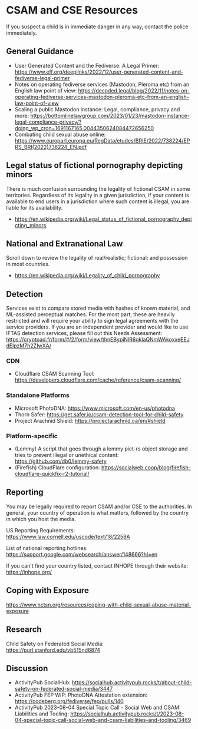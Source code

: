 # CSAM and CSE Resources
If you suspect a child is in immediate danger in any way, contact the police immediately.

## General Guidance
 - User Generated Content and the Fediverse: A Legal Primer: https://www.eff.org/deeplinks/2022/12/user-generated-content-and-fediverse-legal-primer
 - Notes on operating fediverse services (Mastodon, Pleroma etc) from an English law point of view: https://decoded.legal/blog/2022/11/notes-on-operating-fediverse-services-mastodon-pleroma-etc-from-an-english-law-point-of-view
 - Scaling a public Mastodon instance: Legal, compliance, privacy and more: https://bottomlinelawgroup.com/2023/01/23/mastodon-instance-legal-compliance-privacy/?doing_wp_cron=1691167165.0044350624084472656250
 - Combating child sexual abuse online: https://www.europarl.europa.eu/RegData/etudes/BRIE/2022/738224/EPRS_BRI(2022)738224_EN.pdf

## Legal status of fictional pornography depicting minors
There is much confusion surrounding the legality of fictional CSAM in some territories. Regardless of its legality in a given jurisdiction, if your content is available to end users in a jurisdiction where such content is illegal, you are liable for its availability. 
 - https://en.wikipedia.org/wiki/Legal_status_of_fictional_pornography_depicting_minors

## National and Extranational Law
Scroll down to review the legality of real/realistic; fictional; and possession in most countries.
 - https://en.wikipedia.org/wiki/Legality_of_child_pornography

## Detection
Services exist to compare stored media with hashes of known material, and ML-assisted perceptual matches. For the most part, these are heavily restricted and will require your ability to sign legal agreements with the service providers. If you are an independent provider and would like to use IFTAS detection services, please fill out this Needs Assessment: https://cryptpad.fr/form/#/2/form/view/thnEBypiNlR6qklaQNmWAkoxxeEEJdElpzM7h2ZIwXA/ 

### CDN
 - Cloudflare CSAM Scanning Tool: https://developers.cloudflare.com/cache/reference/csam-scanning/

### Standalone Platforms
 - Microsoft PhotoDNA: https://www.microsoft.com/en-us/photodna
 - Thorn Safer: https://get.safer.io/csam-detection-tool-for-child-safety
 - Project Arachnid Shield: https://projectarachnid.ca/en/#shield

### Platform-specific
  - (Lemmy) A script that goes through a lemmy pict-rs object storage and tries to prevent illegal or unethical content: https://github.com/db0/lemmy-safety
  - (Firefish) CloudFlare configuration: https://socialweb.coop/blog/firefish-cloudflare-quickfix-r2-tutorial/

## Reporting
You may be legally required to report CSAM and/or CSE to the authorities. In general, your country of operation is what matters, followed by the country in which you host the media.

US Reporting Requirements: https://www.law.cornell.edu/uscode/text/18/2258A

List of national reporting hotlines: https://support.google.com/websearch/answer/148666?hl=en

If you can't find your country listed, contact INHOPE through their website: https://inhope.org/

## Coping with Exposure
https://www.nctsn.org/resources/coping-with-child-sexual-abuse-material-exposure

## Research
Child Safety on Federated Social Media: https://purl.stanford.edu/vb515nd6874

## Discussion
 - ActivityPub SocialHub: https://socialhub.activitypub.rocks/t/about-child-safety-on-federated-social-media/3447 
 - ActivityPub FEP WIP: PhotoDNA Attestation extension: https://codeberg.org/fediverse/fep/pulls/140
 - ActivityPub 2023-08-04 Special Topic Call - Social Web and CSAM: Liabilities and Tooling: https://socialhub.activitypub.rocks/t/2023-08-04-special-topic-call-social-web-and-csam-liabilities-and-tooling/3469

